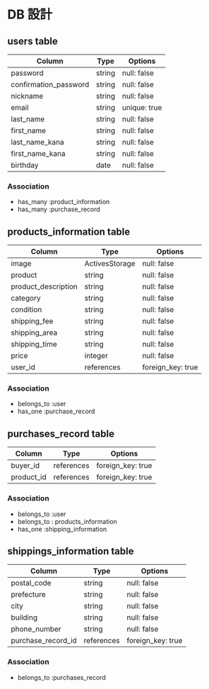 # DB 設計

## users table

| Column                   | Type           | Options           |
|--------------------------|----------------|-------------------|
| password                 | string         | null: false       |
| confirmation_password    | string         | null: false       |
| nickname                 | string         | null: false       |
| email                    | string         | unique: true      |
| last_name                | string         | null: false       |
| first_name               | string         | null: false       |
| last_name_kana           | string         | null: false       |
| first_name_kana          | string         | null: false       |
| birthday                 | date           | null: false       |

### Association

* has_many :product_information
* has_many :purchase_record


## products_information  table

| Column                   | Type           | Options           |
|--------------------------|----------------|-------------------|
| image                    | ActivesStorage | null: false       |
| product                  | string         | null: false       |
| product_description      | string         | null: false       |
| category                 | string         | null: false       |
| condition                | string         | null: false       |
| shipping_fee             | string         | null: false       |
| shipping_area            | string         | null: false       |
| shipping_time            | string         | null: false       |
| price                    | integer        | null: false       |
| user_id                  | references     | foreign_key: true |

### Association

* belongs_to :user
* has_one :purchase_record


## purchases_record  table

| Column                   | Type           | Options           |
|--------------------------|----------------|-------------------|
| buyer_id                 | references     | foreign_key: true |
| product_id               | references     | foreign_key: true |

### Association

* belongs_to :user
* belongs_to : products_information
* has_one :shipping_information


## shippings_information  table

| Column                   | Type           | Options           |
|--------------------------|----------------|-------------------|
| postal_code              | string         | null: false       |
| prefecture               | string         | null: false       |
| city                     | string         | null: false       |
| building                 | string         | null: false       |
| phone_number             | string         | null: false       |
| purchase_record_id       | references     | foreign_key: true |

### Association

* belongs_to :purchases_record



